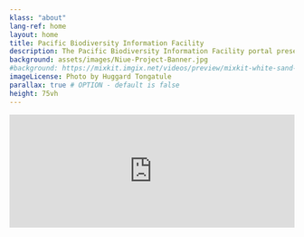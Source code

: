```yaml
---
klass: "about"
lang-ref: home
layout: home
title: Pacific Biodiversity Information Facility
description: The Pacific Biodiversity Information Facility portal presents all of the occurrence biodiversity data currently available on the Global Biodiversity Information Facility (GBIF).
background: assets/images/Niue-Project-Banner.jpg
#background: https://mixkit.imgix.net/videos/preview/mixkit-white-sand-beach-and-palm-trees-1564-0.jpg?w=1200&h=630&fit=crop
imageLicense: Photo by Huggard Tongatule
parallax: true # OPTION - default is false
height: 75vh
---
```


<iframe src="https://www.powr.io/countdown-timer/u/d972089e_1620942720#platform=iframe" style="width:100%;" height="200px" frameborder="0"></iframe>
